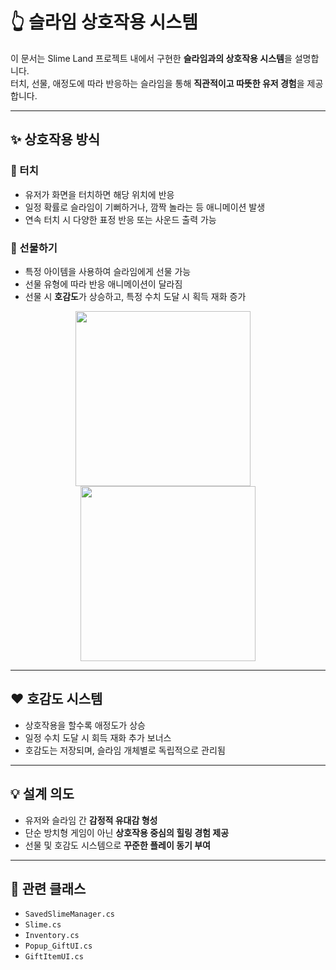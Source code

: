 # 👆 슬라임 상호작용 시스템

이 문서는 Slime Land 프로젝트 내에서 구현한 **슬라임과의 상호작용 시스템**을 설명합니다.  
터치, 선물, 애정도에 따라 반응하는 슬라임을 통해 **직관적이고 따뜻한 유저 경험**을 제공합니다.

---

## ✨ 상호작용 방식

### 📱 터치
- 유저가 화면을 터치하면 해당 위치에 반응
- 일정 확률로 슬라임이 기뻐하거나, 깜짝 놀라는 등 애니메이션 발생
- 연속 터치 시 다양한 표정 반응 또는 사운드 출력 가능

### 🎁 선물하기
- 특정 아이템을 사용하여 슬라임에게 선물 가능
- 선물 유형에 따라 반응 애니메이션이 달라짐
- 선물 시 **호감도**가 상승하고, 특정 수치 도달 시 획득 재화 증가

<p align="center">
  <img src="https://github.com/user-attachments/assets/e4783f83-f9e0-41e9-be4b-f4569ddd949a" width="280" style="margin-right: 16px;" />
  <img src="https://github.com/user-attachments/assets/734b30ce-e9d6-4d30-9c27-69772ec5ff27" width="280"/>
</p>

---

## ❤️ 호감도 시스템

- 상호작용을 할수록 애정도가 상승
- 일정 수치 도달 시 회득 재화 추가 보너스
- 호감도는 저장되며, 슬라임 개체별로 독립적으로 관리됨

---

## 💡 설계 의도

- 유저와 슬라임 간 **감정적 유대감 형성**
- 단순 방치형 게임이 아닌 **상호작용 중심의 힐링 경험 제공**
- 선물 및 호감도 시스템으로 **꾸준한 플레이 동기 부여**

---

## 📁 관련 클래스

- `SavedSlimeManager.cs`  
- `Slime.cs`  
- `Inventory.cs`  
- `Popup_GiftUI.cs`
- `GiftItemUI.cs`
